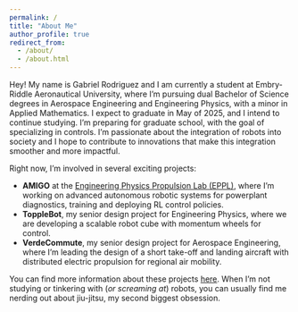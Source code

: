 ```yaml
---
permalink: /
title: "About Me"
author_profile: true
redirect_from: 
  - /about/
  - /about.html
---
```


Hey! My name is Gabriel Rodriguez and I am currently a student at Embry-Riddle Aeronautical University, where I’m pursuing dual Bachelor of Science degrees in Aerospace Engineering and Engineering Physics, with a minor in Applied Mathematics. I expect to graduate in May of 2025, and I intend to continue studying. I’m preparing for graduate school, with the goal of specializing in controls. I’m passionate about the integration of robots into society and I hope to contribute to innovations that make this integration smoother and more impactful.

Right now, I’m involved in several exciting projects:
- **AMIGO** at the [Engineering Physics Propulsion Lab (EPPL)](https://eppl.us), where I’m working on advanced autonomous robotic systems for powerplant diagnostics, training and deploying RL control policies.
- **ToppleBot**, my senior design project for Engineering Physics, where we are developing a scalable robot cube with momentum wheels for control.
- **VerdeCommute**, my senior design project for Aerospace Engineering, where I’m leading the design of a short take-off and landing aircraft with distributed electric propulsion for regional air mobility.

You can find more information about these projects [here](https://gabearod2.github.io/projects/). When I’m not studying or tinkering with (*or screaming at*) robots, you can usually find me nerding out about jiu-jitsu, my second biggest obsession. 

